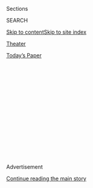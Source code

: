 <div id="app">

<div>

<div>

<div>

<div class="NYTAppHideMasthead css-1q2w90k e1suatyy0">

<div class="section css-ui9rw0 e1suatyy2">

<div class="css-eph4ug er09x8g0">

<div class="css-6n7j50">

</div>

<span class="css-1dv1kvn">Sections</span>

<div class="css-10488qs">

<span class="css-1dv1kvn">SEARCH</span>

</div>

[Skip to content](#site-content)[Skip to site
index](#site-index)

</div>

<div id="masthead-section-label" class="css-1wr3we4 eaxe0e00">

[Theater](https://www.nytimes3xbfgragh.onion/section/theater)

</div>

<div class="css-10698na e1huz5gh0">

</div>

</div>

<div id="masthead-bar-one" class="section hasLinks css-15hmgas e1csuq9d3">

<div class="css-uqyvli e1csuq9d0">

</div>

<div class="css-1uqjmks e1csuq9d1">

</div>

<div class="css-9e9ivx">

[](https://myaccount.nytimes3xbfgragh.onion/auth/login?response_type=cookie&client_id=vi)

</div>

<div class="css-1bvtpon e1csuq9d2">

[Today’s
Paper](https://www.nytimes3xbfgragh.onion/section/todayspaper)

</div>

</div>

</div>

</div>

<div data-aria-hidden="false">

<div id="site-content" data-role="main">

<div>

<div class="css-1aor85t" style="opacity:0.000000001;z-index:-1;visibility:hidden">

<div class="css-1hqnpie">

<div class="css-epjblv">

<span class="css-17xtcya">[Theater](/section/theater)</span><span class="css-x15j1o">|</span><span class="css-fwqvlz">Review:
Dreaming of ‘Home,’ With a Magical Guide in His
Underwear</span>

</div>

<div class="css-k008qs">

<div class="css-1iwv8en">

<span class="css-18z7m18"></span>

<div>

</div>

</div>

<span class="css-1n6z4y">https://nyti.ms/2B16RUi</span>

<div class="css-1705lsu">

<div class="css-4xjgmj">

<div class="css-4skfbu" data-role="toolbar" data-aria-label="Social Media Share buttons, Save button, and Comments Panel with current comment count" data-testid="share-tools">

  - 
  - 
  - 
  - 
    
    <div class="css-6n7j50">
    
    </div>

  - 
  - 

</div>

</div>

</div>

</div>

</div>

</div>

<div id="NYT_TOP_BANNER_REGION" class="css-13pd83m">

</div>

<div id="top-wrapper" class="css-1sy8kpn">

<div id="top-slug" class="css-l9onyx">

Advertisement

</div>

[Continue reading the main
story](#after-top)

<div class="ad top-wrapper" style="text-align:center;height:100%;display:block;min-height:250px">

<div id="top" class="place-ad" data-position="top" data-size-key="top">

</div>

</div>

<div id="after-top">

</div>

</div>

<div id="sponsor-wrapper" class="css-1hyfx7x">

<div id="sponsor-slug" class="css-19vbshk">

Supported by

</div>

[Continue reading the main
story](#after-sponsor)

<div id="sponsor" class="ad sponsor-wrapper" style="text-align:center;height:100%;display:block">

</div>

<div id="after-sponsor">

</div>

</div>

<div class="css-1vkm6nb ehdk2mb0">

# Review: Dreaming of ‘Home,’ With a Magical Guide in His Underwear

</div>

<div class="css-79elbk" data-testid="photoviewer-wrapper">

<div class="css-z3e15g" data-testid="photoviewer-wrapper-hidden">

</div>

<div class="css-1a48zt4 ehw59r15" data-testid="photoviewer-children">

![<span class="css-16f3y1r e13ogyst0" data-aria-hidden="true">Members of
the audience incorporated into a birthday party scene in Geoff Sobelle’s
“Home” at the Brooklyn Academy of
Music.</span><span class="css-cnj6d5 e1z0qqy90" itemprop="copyrightHolder"><span class="css-1ly73wi e1tej78p0">Credit...</span><span><span>Sara
Krulwich/The New York
Times</span></span></span>](https://static01.graylady3jvrrxbe.onion/images/2017/12/08/arts/08HOME1/08HOME1-articleLarge.jpg?quality=75&auto=webp&disable=upscale)

</div>

</div>

<div class="css-170u9t6">

<div class="css-1c4e8vg">

<div class="css-83hgbf">

  - Next Wave Festival: HOME  
    <span class="category">Off Broadway,
    </span><span class="genre"><span itemprop="genre" itemscope="" itemtype="http://schema.org/CreativeWork">Dance
    Play</span><span>,
    </span><span itemprop="genre" itemscope="" itemtype="http://schema.org/CreativeWork">Experimental/Perf.
    Art</span><span>,
    </span><span itemprop="genre" itemscope="" itemtype="http://schema.org/CreativeWork">Play</span></span>
    1 hr. and 35 min.
    Closing Date: Dec. 10, 2017
    <span class="css-e2ar7o"><span itemprop="location">Brooklyn Academy
    of Music - Harvey Theater,
    </span></span><span class="css-e2ar7o" itemprop="address">651 Fulton
    St.</span>
    718-636-4100

</div>

</div>

</div>

<div class="css-xt80pu e12qa4dv0">

<div class="css-18e8msd">

<div class="css-vp77d3 epjyd6m0">

<div class="css-1baulvz">

By [<span class="css-1baulvz last-byline" itemprop="name">Ben
Brantley</span>](http://www.nytimes3xbfgragh.onion/by/ben-brantley)

</div>

</div>

  - Dec. 7,
    2017

  - 
    
    <div class="css-4xjgmj">
    
    <div class="css-d8bdto" data-role="toolbar" data-aria-label="Social Media Share buttons, Save button, and Comments Panel with current comment count" data-testid="share-tools">
    
      - 
      - 
      - 
      - 
        
        <div class="css-6n7j50">
        
        </div>
    
      - 
      - 
    
    </div>
    
    </div>

</div>

</div>

<div class="section meteredContent css-1r7ky0e" name="articleBody" itemprop="articleBody">

<div class="css-1fanzo5 StoryBodyCompanionColumn">

<div class="css-53u6y8">

Geoff Sobelle knows where you dream. Even more unsettlingly, he knows
that territory you inhabit on the edge of dreams — when you’re suddenly
half-awake in the middle of the night and aren’t sure where you are.

You’re home, right? Or so you try to reassure yourself, as you squint to
make out familiar objects in the dark. But which of the many homes and
way stations you’ve slept in is this one?

Before your real location has come into focus, you’ve taken mental
inventory of a whole succession of beds, occupied by different versions
of you, at different ages, perhaps in combination with different
partners.

Yeah, I know, Proust wrote all about this stuff in the opening pages of
[“Remembrance of Things
Past.”](http://www.authorama.com/remembrance-of-things-past-1.html)
(“For a long time I used to go to bed early,” it begins.) But don’t
think I’ve ever seen this particular form of nocturnal disorientation
summoned as evocatively — on a stage, in real (unreal) time — as it is
in “Home,” Mr. Sobelle’s essential new performance piece at the
[Brooklyn Academy of
Music.](https://www.bam.org/physical-theater/2017/home)

</div>

</div>

<div class="css-1fanzo5 StoryBodyCompanionColumn">

<div class="css-53u6y8">

If you have any intention of seeing “Home,” which runs only through
Sunday at the Harvey Theater, you might want to stop reading now. Part
of the effectiveness of this latest offering from Mr. Sobelle, whose
earlier credits include the inspired installation work [“The Object
Lesson,”](https://www.nytimes3xbfgragh.onion/2014/11/07/theater/geoff-sobelles-the-object-lesson-at-bam.html?_r=0)
relies on conjuring tricks.

</div>

</div>

<div class="css-79elbk" data-testid="photoviewer-wrapper">

<div class="css-z3e15g" data-testid="photoviewer-wrapper-hidden">

</div>

<div class="css-1a48zt4 ehw59r15" data-testid="photoviewer-children">

![<span class="css-16f3y1r e13ogyst0" data-aria-hidden="true">Mr.
Sobelle starting to build the structure that will become the home of the
play’s
title.</span><span class="css-cnj6d5 e1z0qqy90" itemprop="copyrightHolder"><span class="css-1ly73wi e1tej78p0">Credit...</span><span>Sara
Krulwich/The New York
Times</span></span>](https://static01.graylady3jvrrxbe.onion/images/2017/12/08/arts/08HOME3-sub/08HOME4-articleLarge.jpg?quality=75&auto=webp&disable=upscale)

</div>

</div>

<div class="css-1fanzo5 StoryBodyCompanionColumn">

<div class="css-53u6y8">

This production, directed with a spontaneous air of seamlessness by Lee
Sunday Evans, seems to keep pulling apparitions out of air, just as your
mind does when it’s feeling tired and unguarded. That semi-waking
sensation I mentioned above is given full, fluid life early in the show,
and it involves little more than a simple single bed, the middle-aged
Mr. Sobelle and interchangeable alter-egos who include a towheaded boy,
a young woman and an older woman.

The entire sequence lasts maybe five minutes, and yet it feels as if it
covers not just your lifetime but those of at least several other people
as well. And, oh, you know that other unnerving staple of nighttime
fantasies, the one in which you’re in a public place in your underwear?

Mr. Sobelle has that one covered (or uncovered), too, as he stands
center stage in his white boxers and T-shirt, modestly draping himself
in sheer plastic tarpaulins, looking both slightly alarmed and supremely
regal. Watching him in such moments, you are sure to feel an embarrassed
empathy for Mr. Sobelle, awash in your own instinctive fears of being on
undignified and unprotected display.

</div>

</div>

<div class="css-1fanzo5 StoryBodyCompanionColumn">

<div class="css-53u6y8">

Not to worry, though. Mr. Sobelle will soon have an entire house —
custom built, room by room, before your astonished eyes — to shelter
him. But how much of a sanctuary is a house, any house, finally?

Looked at from a longer view, which is how Mr. Sobelle’s vision works,
it’s just a temporary refuge through which many travelers are probably
destined to pass. As to any illusions you might have about the
permanence of where you lay your hat, well, just remember that anything
that can be assembled can be leveled even more quickly.

I wasn’t speaking in metaphors about that house being built onstage. At
the center of Steven Dufala’s uncanny set for “Home” is a two-story
suburban-style dwelling (with complete kitchen and bathroom). Even
though you watch it being put together, it still seems to materialize of
the shadows, just like the place you once lived with Mom and Dad, as it
shows up in your dreams.

Don’t make the mistake of thinking that this house is private property.
This building belongs if not to the ages, at least to several successive
generations of
tenants.

</div>

</div>

<div class="css-79elbk" data-testid="photoviewer-wrapper">

<div class="css-z3e15g" data-testid="photoviewer-wrapper-hidden">

</div>

<div class="css-1a48zt4 ehw59r15" data-testid="photoviewer-children">

<div class="css-1xdhyk6 erfvjey0">

<span class="css-1ly73wi e1tej78p0">Image</span>

<div class="css-zjzyr8">

<div data-testid="lazyimage-container" style="height:489.7777777777778px">

</div>

</div>

</div>

<span class="css-16f3y1r e13ogyst0" data-aria-hidden="true">Sophie
Bortolussi, left, and Jennifer Kidwell, center, in the crowded kitchen
of
“Home.”</span><span class="css-cnj6d5 e1z0qqy90" itemprop="copyrightHolder"><span class="css-1ly73wi e1tej78p0">Credit...</span><span>Sara
Krulwich/The New York
Times</span></span>

</div>

</div>

<div class="css-79elbk" data-testid="photoviewer-wrapper">

<div class="css-z3e15g" data-testid="photoviewer-wrapper-hidden">

</div>

<div class="css-1a48zt4 ehw59r15" data-testid="photoviewer-children">

<div class="css-1xdhyk6 erfvjey0">

<span class="css-1ly73wi e1tej78p0">Image</span>

<div class="css-zjzyr8">

<div data-testid="lazyimage-container" style="height:246.8222222222222px">

</div>

</div>

</div>

<span class="css-16f3y1r e13ogyst0" data-aria-hidden="true">Further
developments in the construction of
“Home.”</span><span class="css-cnj6d5 e1z0qqy90" itemprop="copyrightHolder"><span class="css-1ly73wi e1tej78p0">Credit...</span><span>Sara
Krulwich/The New York Times</span></span>

</div>

</div>

<div class="css-1fanzo5 StoryBodyCompanionColumn">

<div class="css-53u6y8">

These folks go about their daily business of brushing their teeth,
taking out the garbage, unclogging the toilet, changing clothes and
putting away the groceries, just as you or I might on an average, boring
day. But they do it in multiples, so that as many as seven people are
inhabiting the house at the same time, performing much the same tasks,
but unaware of one another’s existence.

</div>

</div>

<div class="css-1fanzo5 StoryBodyCompanionColumn">

<div class="css-53u6y8">

And that’s before things get really crowded.

“Home” admits to a cast of only seven, including Mr. Sobelle. That is a
deceptive number. You are a cast member, too, whether you wind up on the
stage or not. (And be warned: that is a possibility, but nothing that
involves you in your underwear.)

A highly skilled creative team, which includes Christopher Kuhl
(lighting) and Brandon Wolcott (sound), extends the borders of this
work’s title property through subliminal sensory effects. After all,
as Mr. Sobelle points out in a written introduction in the program,
there’s a reason that theaters are referred to as houses; they are
places where we settle in for a spell, as occupants and owners of seats
we presumptuously think of as “ours.”

If you are not the first person ever to live where you are living now,
“Home” is guaranteed to elicit a familiar sense of being haunted.
Surely on some level, conscious or not, you’ve thought about the
existences that preceded yours in this spot, and felt both their weight
and their ephemerality.

Those who like anchors of annotation with their artistic experiences
will be pleased to learn that this production features a alto-harp and
guitar-strumming troubadour in the form of [Elvis
Perkins,](http://www.elvisperkinssound.net/) who shows up to sing
gnomically of the follies of identifying too closely with our places of
residence.

Mr. Perkins has a certain droll charm. But for me, his presence was
superfluous. Mr. Sobelle and company have landscaped their ghost house
so precisely as an of-the-moment phenomenon that no explanation is
required.

And as I looked at the (spoiler) ruins of what was once a sturdy edifice
as the show concluded, I cast a prophetic thought toward them, one I
knew would be fulfilled: “I’ll see you in my dreams.”

</div>

</div>

</div>

<div>

</div>

<div>

</div>

<div>

</div>

<div>

<div id="bottom-wrapper" class="css-1ede5it">

<div id="bottom-slug" class="css-l9onyx">

Advertisement

</div>

[Continue reading the main
story](#after-bottom)

<div id="bottom" class="ad bottom-wrapper" style="text-align:center;height:100%;display:block;min-height:90px">

</div>

<div id="after-bottom">

</div>

</div>

</div>

</div>

</div>

## Site Index

<div>

</div>

## Site Information Navigation

  - [© <span>2020</span> <span>The New York Times
    Company</span>](https://help.nytimes3xbfgragh.onion/hc/en-us/articles/115014792127-Copyright-notice)

<!-- end list -->

  - [NYTCo](https://www.nytco.com/)
  - [Contact
    Us](https://help.nytimes3xbfgragh.onion/hc/en-us/articles/115015385887-Contact-Us)
  - [Work with us](https://www.nytco.com/careers/)
  - [Advertise](https://nytmediakit.com/)
  - [T Brand Studio](http://www.tbrandstudio.com/)
  - [Your Ad
    Choices](https://www.nytimes3xbfgragh.onion/privacy/cookie-policy#how-do-i-manage-trackers)
  - [Privacy](https://www.nytimes3xbfgragh.onion/privacy)
  - [Terms of
    Service](https://help.nytimes3xbfgragh.onion/hc/en-us/articles/115014893428-Terms-of-service)
  - [Terms of
    Sale](https://help.nytimes3xbfgragh.onion/hc/en-us/articles/115014893968-Terms-of-sale)
  - [Site
    Map](https://spiderbites.nytimes3xbfgragh.onion)
  - [Help](https://help.nytimes3xbfgragh.onion/hc/en-us)
  - [Subscriptions](https://www.nytimes3xbfgragh.onion/subscription?campaignId=37WXW)

</div>

</div>

</div>

</div>

